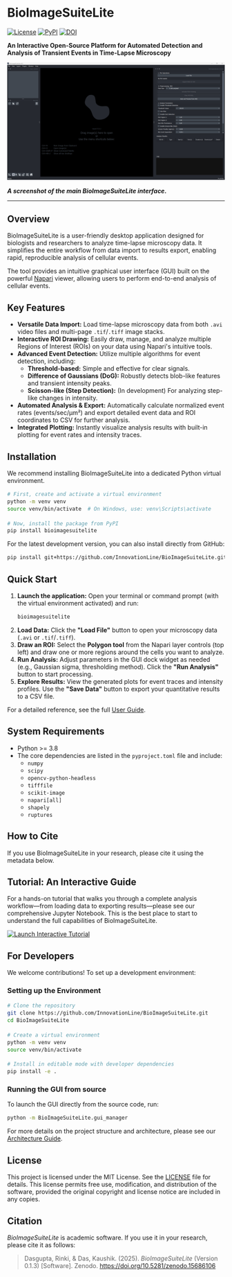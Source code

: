 # BioImageSuiteLite

[![License](https://img.shields.io/badge/License-MIT-yellow.svg)](https://opensource.org/licenses/MIT)
[![PyPI](https://img.shields.io/pypi/v/bioimagesuitelite.svg)](https://pypi.org/project/bioimagesuitelite/)
[![DOI](https://zenodo.org/badge/DOI/10.5281/zenodo.15686106.svg)](https://doi.org/10.5281/zenodo.15686106)

**An Interactive Open-Source Platform for Automated Detection and Analysis of Transient Events in Time-Lapse Microscopy**

![1750010543782](image/README/1750010543782.png)

***A screenshot of the main BioImageSuiteLite interface.***

---

## Overview

BioImageSuiteLite is a user-friendly desktop application designed for biologists and researchers to analyze time-lapse microscopy data. It simplifies the entire workflow from data import to results export, enabling rapid, reproducible analysis of cellular events.

The tool provides an intuitive graphical user interface (GUI) built on the powerful [Napari](https://napari.org/) viewer, allowing users to perform end-to-end analysis of cellular events.

## Key Features

- **Versatile Data Import:** Load time-lapse microscopy data from both `.avi` video files and multi-page `.tif`/`.tiff` image stacks.
- **Interactive ROI Drawing:** Easily draw, manage, and analyze multiple Regions of Interest (ROIs) on your data using Napari's intuitive tools.
- **Advanced Event Detection:** Utilize multiple algorithms for event detection, including:
  - **Threshold-based:** Simple and effective for clear signals.
  - **Difference of Gaussians (DoG):** Robustly detects blob-like features and transient intensity peaks.
  - **Scisson-like (Step Detection):** (In development) For analyzing step-like changes in intensity.
- **Automated Analysis & Export:** Automatically calculate normalized event rates (events/sec/µm²) and export detailed event data and ROI coordinates to CSV for further analysis.
- **Integrated Plotting:** Instantly visualize analysis results with built-in plotting for event rates and intensity traces.

## Installation

We recommend installing BioImageSuiteLite into a dedicated Python virtual environment.

```bash
# First, create and activate a virtual environment
python -m venv venv
source venv/bin/activate  # On Windows, use: venv\Scripts\activate

# Now, install the package from PyPI
pip install bioimagesuitelite
```

For the latest development version, you can also install directly from GitHub:

```bash
pip install git+https://github.com/InnovationLine/BioImageSuiteLite.git
```

## Quick Start

1. **Launch the application:**
   Open your terminal or command prompt (with the virtual environment activated) and run:
   ```bash
   bioimagesuitelite
   ```
2. **Load Data:**
   Click the **"Load File"** button to open your microscopy data (`.avi` or `.tif`/`.tiff`).
3. **Draw an ROI:**
   Select the **Polygon tool** from the Napari layer controls (top left) and draw one or more regions around the cells you want to analyze.
4. **Run Analysis:**
   Adjust parameters in the GUI dock widget as needed (e.g., Gaussian sigma, thresholding method). Click the **"Run Analysis"** button to start processing.
5. **Explore Results:**
   View the generated plots for event traces and intensity profiles. Use the **"Save Data"** button to export your quantitative results to a CSV file.

For a detailed reference, see the full [User Guide](./UserGuide.md).

## System Requirements

- Python >= 3.8
- The core dependencies are listed in the `pyproject.toml` file and include:
  - `numpy`
  - `scipy`
  - `opencv-python-headless`
  - `tifffile`
  - `scikit-image`
  - `napari[all]`
  - `shapely`
  - `ruptures`

## How to Cite

If you use BioImageSuiteLite in your research, please cite it using the metadata below.

## Tutorial: An Interactive Guide

For a hands-on tutorial that walks you through a complete analysis workflow—from loading data to exporting results—please see our comprehensive Jupyter Notebook. This is the best place to start to understand the full capabilities of BioImageSuiteLite.

<a href="./examples/comprehensive_analysis_guide.ipynb" target="_blank" rel="noopener noreferrer">
    <img src="https://img.shields.io/badge/Launch-Interactive%20Tutorial-blue?style=for-the-badge&logo=jupyter" alt="Launch Interactive Tutorial" />
</a>

## For Developers

We welcome contributions! To set up a development environment:

### Setting up the Environment

```bash
# Clone the repository
git clone https://github.com/InnovationLine/BioImageSuiteLite.git
cd BioImageSuiteLite

# Create a virtual environment
python -m venv venv
source venv/bin/activate

# Install in editable mode with developer dependencies
pip install -e .
```

### Running the GUI from source

To launch the GUI directly from the source code, run:

```bash
python -m BioImageSuiteLite.gui_manager
```

For more details on the project structure and architecture, please see our [Architecture Guide](./ARCHITECTURE.md).

## License

This project is licensed under the MIT License. See the [LICENSE](./LICENSE) file for details.
This license permits free use, modification, and distribution of the software, provided the original copyright and license notice are included in any copies.

## Citation

*BioImageSuiteLite* is academic software. If you use it in your research, please cite it as follows:

> Dasgupta, Rinki, & Das, Kaushik. (2025). *BioImageSuiteLite* (Version 0.1.3) \[Software\]. Zenodo. https://doi.org/10.5281/zenodo.15686106
